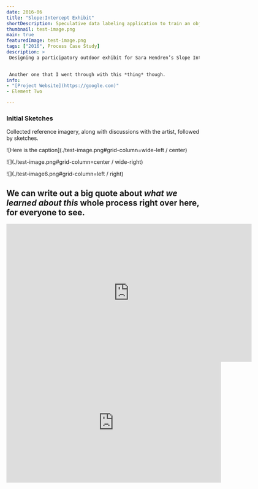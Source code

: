 ```yaml
---
date: 2016-06
title: "Slope:Intercept Exhibit"
shortDescription: Speculative data labeling application to train an object detection algorithm
thumbnail: test-image.png
main: true
featuredImage: test-image.png
tags: ["2016", Process Case Study]
description: >
 Designing a participatory outdoor exhibit for Sara Hendren’s Slope Intercept project for the SeMA Biennale Mediacity Seoul 2016. I created the designs and technical specifications for the exhibit, as well as supported the installation on site.
 

 Another one that I went through with this *thing* though.
info:
- "[Project Website](https://google.com)"
- Element Two

---
```


### Initial Sketches 
Collected reference imagery, along with discussions with the artist, followed by sketches.


![Here is the caption](./test-image.png#grid-column=wide-left / center)

![](./test-image.png#grid-column=center / wide-right)

![](./test-image6.png#grid-column=left / right)

## We can write out a **big quote** about *what we learned about this* whole process right over here, for everyone to see.

<iframe src="https://player.vimeo.com/video/141506178?title=0&byline=0&portrait=0" width="640" height="360" frameborder="0" allow="autoplay; fullscreen; picture-in-picture" allowfullscreen></iframe>

<iframe width="560" height="315" src="https://www.youtube.com/embed/wo3uEhC_-rI" frameborder="0" allow="accelerometer; autoplay; clipboard-write; encrypted-media; gyroscope; picture-in-picture" style="grid-column:wide-left/wide-right" allowfullscreen></iframe>